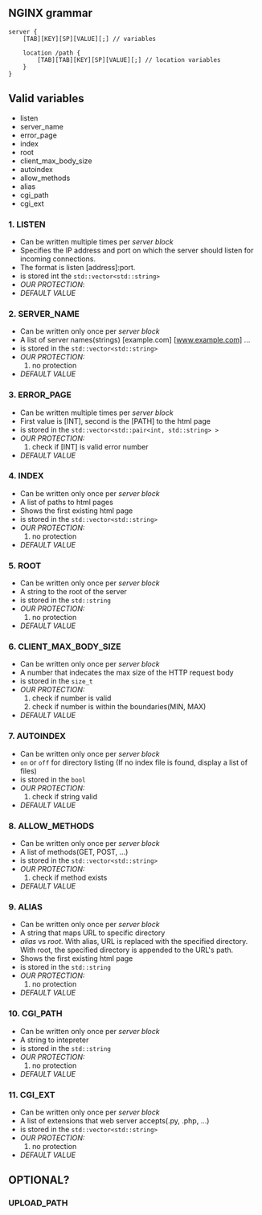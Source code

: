 ## NGINX grammar
```
server {
	[TAB][KEY][SP][VALUE][;] // variables

	location /path {
		[TAB][TAB][KEY][SP][VALUE][;] // location variables
	}
}
```

## Valid variables
- listen
- server_name
- error_page
- index
- root
- client_max_body_size
- autoindex
- allow_methods
- alias
- cgi_path
- cgi_ext

### 1. LISTEN
- Can be written multiple times per _server block_
- Specifies the IP address and port on which the server should listen for incoming connections.
- The format is listen [address]:port.
- is stored int the `std::vector<std::string>`
- _OUR PROTECTION_:
- _DEFAULT VALUE_

### 2. SERVER_NAME
- Can be written only once per _server block_
- A list of server names(strings) [example.com] [www.example.com] ...
- is stored in the `std::vector<std::string>`
- _OUR PROTECTION:_
	1. no protection
- _DEFAULT VALUE_

### 3. ERROR_PAGE
- Can be written multiple times per _server block_
- First value is [INT], second is the [PATH] to the html page
- is stored in the `std::vector<std::pair<int, std::string> >`
- _OUR PROTECTION:_
	1. check if [INT] is valid error number
- _DEFAULT VALUE_

### 4. INDEX
- Can be written only once per _server block_
- A list of paths to html pages
- Shows the first existing html page
- is stored in the `std::vector<std::string>`
- _OUR PROTECTION:_
	1. no protection
- _DEFAULT VALUE_

### 5. ROOT
- Can be written only once per _server block_
- A string to the root of the server
- is stored in the `std::string`
- _OUR PROTECTION:_
	1. no protection
- _DEFAULT VALUE_

### 6. CLIENT_MAX_BODY_SIZE
- Can be written only once per _server block_
- A number that indecates the max size of the HTTP request body
- is stored in the `size_t`
- _OUR PROTECTION:_
	1. check if number is valid
	2. check if number is within the boundaries(MIN, MAX)
- _DEFAULT VALUE_

### 7. AUTOINDEX
- Can be written only once per _server block_
- `on` or `off` for directory listing (If no index file is found, display a list of files) 
- is stored in the `bool`
- _OUR PROTECTION:_
	1. check if string valid
- _DEFAULT VALUE_

### 8. ALLOW_METHODS
- Can be written only once per _server block_
- A list of methods(GET, POST, ...)
- is stored in the `std::vector<std::string>`
- _OUR PROTECTION:_
	1. check if method exists
- _DEFAULT VALUE_

### 9. ALIAS
- Can be written only once per _server block_
- A string that maps URL to specific directory
- _alias_ vs _root_. With alias, URL is replaced with the specified directory. With root, the specified directory is appended to the URL's path.
- Shows the first existing html page
- is stored in the `std::string`
- _OUR PROTECTION:_
	1. no protection
- _DEFAULT VALUE_

### 10. CGI_PATH
- Can be written only once per _server block_
- A string to intepreter 
- is stored in the `std::string`
- _OUR PROTECTION:_
	1. no protection
- _DEFAULT VALUE_

### 11. CGI_EXT
- Can be written only once per _server block_
- A list of extensions that web server accepts(.py, .php, ...) 
- is stored in the `std::vector<std::string>`
- _OUR PROTECTION:_
	1. no protection
- _DEFAULT VALUE_

## OPTIONAL?

### UPLOAD_PATH